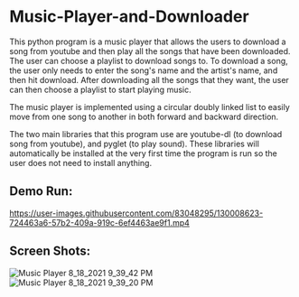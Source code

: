 # Music-Player-and-Downloader

This python program is a music player that allows the users to download a song from youtube and then play all the songs that have been downloaded.
The user can choose a playlist to download songs to. To download a song, the user only needs to enter the song's name and the artist's name, and then
hit download. After downloading all the songs that they want, the user can then choose a playlist to start playing music.

The music player is implemented using a circular doubly linked list to easily move from one song to another in both forward and backward direction.

The two main libraries that this program use are youtube-dl (to download song from youtube), and pyglet (to play sound). These libraries will automatically
be installed at the very first time the program is run so the user does not need to install anything. 

## Demo Run:

https://user-images.githubusercontent.com/83048295/130008623-724463a6-57b2-409a-919c-6ef4463ae9f1.mp4


## Screen Shots:

![Music Player 8_18_2021 9_39_42 PM](https://user-images.githubusercontent.com/83048295/130008738-74829540-7792-4f89-baf0-b407d35894ef.png)
![Music Player 8_18_2021 9_39_20 PM](https://user-images.githubusercontent.com/83048295/130008743-2bcb0829-09ff-4b51-8bdf-a9e1509d51ed.png)


